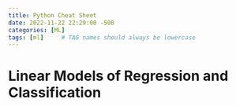 ```yaml
---
title: Python Cheat Sheet
date: 2022-11-22 22:29:00 -500
categories: [ML]
tags: [ml]     # TAG names should always be lowercase
---
```


# Linear Models of Regression and Classification
